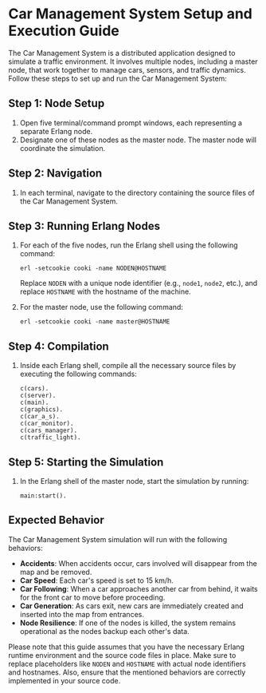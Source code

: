 # Car Management System Setup and Execution Guide

The Car Management System is a distributed application designed to simulate a traffic environment. It involves multiple nodes, including a master node, that work together to manage cars, sensors, and traffic dynamics. Follow these steps to set up and run the Car Management System:

## Step 1: Node Setup

1. Open five terminal/command prompt windows, each representing a separate Erlang node.
2. Designate one of these nodes as the master node. The master node will coordinate the simulation.

## Step 2: Navigation

1. In each terminal, navigate to the directory containing the source files of the Car Management System.

## Step 3: Running Erlang Nodes

1. For each of the five nodes, run the Erlang shell using the following command:
   
   ```
   erl -setcookie cooki -name NODEN@HOSTNAME
   ```
   
   Replace `NODEN` with a unique node identifier (e.g., `node1`, `node2`, etc.), and replace `HOSTNAME` with the hostname of the machine.

2. For the master node, use the following command:

   ```
   erl -setcookie cooki -name master@HOSTNAME
   ```

## Step 4: Compilation

1. Inside each Erlang shell, compile all the necessary source files by executing the following commands:

   ```
   c(cars).
   c(server).
   c(main).
   c(graphics).
   c(car_a_s).
   c(car_monitor).
   c(cars_manager).
   c(traffic_light).
   ```

## Step 5: Starting the Simulation

1. In the Erlang shell of the master node, start the simulation by running:

   ```
   main:start().
   ```

## Expected Behavior

The Car Management System simulation will run with the following behaviors:

- **Accidents**: When accidents occur, cars involved will disappear from the map and be removed.
- **Car Speed**: Each car's speed is set to 15 km/h.
- **Car Following**: When a car approaches another car from behind, it waits for the front car to move before proceeding.
- **Car Generation**: As cars exit, new cars are immediately created and inserted into the map from entrances.
- **Node Resilience**: If one of the nodes is killed, the system remains operational as the nodes backup each other's data.

Please note that this guide assumes that you have the necessary Erlang runtime environment and the source code files in place. Make sure to replace placeholders like `NODEN` and `HOSTNAME` with actual node identifiers and hostnames. Also, ensure that the mentioned behaviors are correctly implemented in your source code.
